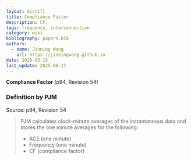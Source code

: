 ```yaml
---
layout: distill
title: Compliance Factor
description: CF.
tags: frequency, interconnection
category: wiki
bibliography: papers.bib
authors:
  - name: Jinning Wang
    url: https://jinningwang.github.io
date: 2025-03-15
last_update: 2025-06-17
---
```


**Compliance Factor** <d-cite key="pjm2024m12"></d-cite> (p94, Revision 54)

### Definition by PJM

Source: <d-cite key="pjm2024m12"></d-cite> p94, Revision 54

<!-- prettier-ignore-start -->
> PJM calculates clock-minute averages of the instantaneous data and stores the one minute averages for the following:
> - ACE (one minute)
> - Frequency (one minute)
> - CF (compliance factor)
<!-- prettier-ignore-end -->
